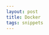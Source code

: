 ```yaml
---
layout: post
title: Docker
tags: snippets
---
```


<script src="https://gist.github.com/selimslab/1e3272546171fc9f38f82e5ad3f65014.js"></script>